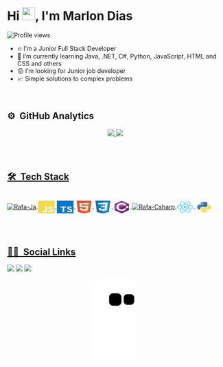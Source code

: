 <h1 align="left">Hi <img src="https://raw.githubusercontent.com/kaueMarques/kaueMarques/master/hi.gif" width="30px" height="30px">, I'm Marlon Dias</h1>
<p align="left"> <img src="https://komarev.com/ghpvc/?username=MarlonHDC&color=yellow" alt="Profile views" /> </p>



- 🔥 I’m a Junior Full Stack Developer
- 🌱 I’m currently learning Java, .NET, C#, Python, JavaScript, HTML and CSS and others
- 😜 I’m looking for Junior job developer
- 📈 Simple solutions to complex problems

<br>

## ⚙️ &nbsp;GitHub Analytics

<div align="center">
  <a href="https://github.com/MarlonHDC">
  <img height="180em" src="https://github-readme-stats.vercel.app/api?username=MarlonHDC&show_icons=true&theme=dracula&include_all_commits=true&count_private=true"/>
  <img height="180em" src="https://github-readme-stats.vercel.app/api/top-langs/?username=MarlonHDC&layout=compact&langs_count=7&theme=dracula"/>
</div>
  
  <br><br>
  
  ## 🛠 &nbsp;Tech Stack

  <div style="display: inline_block"><br>
  <img align="center" alt="Rafa-Ja" height="35" width="45" src="https://cdn.jsdelivr.net/gh/devicons/devicon/icons/java/java-original-wordmark.svg">
  <img align="center" alt="Rafa-Js" height="30" width="40" src="https://raw.githubusercontent.com/devicons/devicon/master/icons/javascript/javascript-plain.svg">
  <img align="center" alt="Rafa-Ts" height="30" width="40" src="https://raw.githubusercontent.com/devicons/devicon/master/icons/typescript/typescript-plain.svg">
  <img align="center" alt="Rafa-HTML" height="30" width="40" src="https://raw.githubusercontent.com/devicons/devicon/master/icons/html5/html5-original.svg">
  <img align="center" alt="Rafa-CSS" height="30" width="40" src="https://raw.githubusercontent.com/devicons/devicon/master/icons/css3/css3-original.svg">
  <img align="center" alt="Rafa-Csharp" height="30" width="40" src="https://raw.githubusercontent.com/devicons/devicon/master/icons/csharp/csharp-original.svg">
  <img align="center" alt="Rafa-Csharp" height="30" width="40" src="https://cdn.jsdelivr.net/gh/devicons/devicon/icons/dotnetcore/dotnetcore-original.svg">
  <img align="center" alt="Rafa-React" height="30" width="40" src="https://raw.githubusercontent.com/devicons/devicon/master/icons/react/react-original.svg">
  <img align="center" alt="Rafa-Python" height="30" width="40" src="https://raw.githubusercontent.com/devicons/devicon/master/icons/python/python-original.svg">
</div>
  
  <br><br>
  ## 🙋‍♂️ &nbsp;Social Links
  
  <div>  
    <a href="https://web.whatsapp.com/send?phone=5581982352208"> <img src="https://img.shields.io/badge/WhatsApp-25D366?style=for-the-badge&logo=whatsapp&logoColor=white" target="_blank"></a>
  <a href = "mailto:marlon.dias@ufpe.br"><img src="https://img.shields.io/badge/-Gmail-%23333?style=for-the-badge&logo=gmail&logoColor=white" target="_blank"></a>
  <a href="https://www.linkedin.com/in/marlonhdc/" target="_blank"><img src="https://img.shields.io/badge/-LinkedIn-%230077B5?style=for-the-badge&logo=linkedin&logoColor=white" target="_blank"></a>
    
 <div align="center">
  
  ![Snake animation](https://github.com/MarlonHDC/MarlonHDC/blob/output/github-contribution-grid-snake.svg)
  
</div>
    
</div>
    
   
 

    
    
